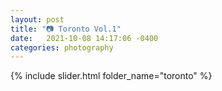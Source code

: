 ```yaml
---
layout: post
title: "📷 Toron️to Vol.1"
date:   2021-10-08 14:17:06 -0400
categories: photography
---
```

<!-- Slideshow container -->
{% include slider.html folder_name="toronto" %}
